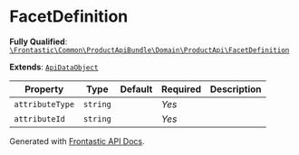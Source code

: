 #  FacetDefinition

**Fully Qualified**: [`\Frontastic\Common\ProductApiBundle\Domain\ProductApi\FacetDefinition`](../../../../../src/php/ProductApiBundle/Domain/ProductApi/FacetDefinition.php)

**Extends**: [`ApiDataObject`](../../../CoreBundle/Domain/ApiDataObject.md)

Property|Type|Default|Required|Description
--------|----|-------|--------|-----------
`attributeType` | `string` |  | *Yes* | 
`attributeId` | `string` |  | *Yes* | 

Generated with [Frontastic API Docs](https://github.com/FrontasticGmbH/apidocs).
